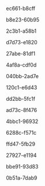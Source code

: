 ec661-b8cff

b8e23-60b95

2c3b1-a58b1

d7d73-e1820

27abe-81df1

4af8a-cdf0d

040bb-2ad7e

120c1-e6d43

dd2bb-5fc1f

ad73c-8f476

4bbc1-96932

6288c-f571c

ffd47-5fb29

27927-e1194

bbe91-93d83

0b51a-7dab9